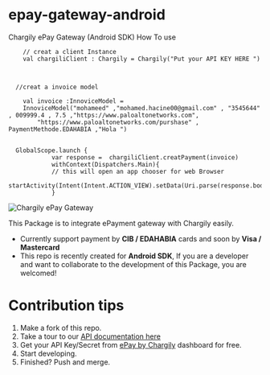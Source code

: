 # epay-gateway-android
Chargily ePay Gateway (Android SDK)
How To use 

        // creat a client Instance
        val chargiliClient : Chargily = Chargily("Put your API KEY HERE ")
        


      //creat a invoice model 
      
        val invoice :InnoviceModel = 
        InnoviceModel("mohameed" ,"mohamed.hacine00@gmail.com" , "3545644" , 009999.4 , 7.5 ,"https://www.paloaltonetworks.com",
            "https://www.paloaltonetworks.com/purshase" , PaymentMethode.EDAHABIA ,"Hola ")
            

      GlobalScope.launch {
                var response =  chargiliClient.creatPayment(invoice)
                withContext(Dispatchers.Main){
                // this will open an app chooser for web Browser
                  startActivity(Intent(Intent.ACTION_VIEW).setData(Uri.parse(response.body()?.checkout_url.toString())))
                }

![Chargily ePay Gateway](https://raw.githubusercontent.com/Chargily/epay-gateway-php/main/assets/banner-1544x500.png "Chargily ePay Gateway")

 This Package is to integrate ePayment gateway with Chargily easily.
- Currently support payment by **CIB / EDAHABIA** cards and soon by **Visa / Mastercard** 
- This repo is recently created for **Android SDK**, If you are a developer and want to collaborate to the development of this Package, you are welcomed!

# Contribution tips
1. Make a fork of this repo.
2. Take a tour to our [API documentation here](https://dev.chargily.com/docs/#/epay_integration_via_api)
3. Get your API Key/Secret from [ePay by Chargily](https://epay.chargily.com.dz) dashboard for free.
4. Start developing.
5. Finished? Push and merge.

